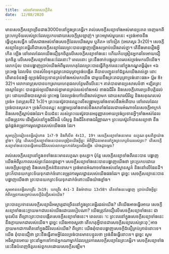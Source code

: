 ```yaml
---
title:  រស់នៅតាមសេចក្តីពិត
date:  12/08/2020
---
```


មានសេចក្តីសន្យាច្រើនជាង3000ខនៅក្នុងព្រះគម្ពីរ។ រាល់សេចក្តីសន្យាទាំងអស់មានប្រភព ចេញមកពីព្រះហឫទ័យរបស់ព្រះដែលប្រកបដោយសេចក្តីស្រឡាញ់។ ព្រះអម្ចាស់មួយនេះ «ទ្រង់អាចនឹង ធ្វើហួសសន្ធឹក លើសជាងអស់ទាំងសេចក្តីដែលយើងសូម ឬគិត» ទៅទៀត (អេភេសូរ 3៖20)។ សេចក្តី សន្យានៃព្រះគម្ពីរគឺជាសេចក្តីសន្យាដែលព្រះបានបង្ហាញឡើងសម្រាប់យើងរាល់គ្នា។ តើនឹងមានរឿងអ្វីកើត ឡើង នៅពេលដែលយើងជឿទុកចិត្តលើសេចក្តីសន្យាទាំងនេះ ហើយក៏បង្រៀនអ្នកដទៃអោយជឿទុកចិត្ត លើសេចក្តីសន្យាទាំងនេះដែរនោះ? ពេលនោះ ព្រះនឹងចាក់បង្អុរព្រះពររបស់ទ្រង់មកលើយើង។ លោកប៉ុល បានបង្ហាញប្រាប់យើងអំពីមូលហេតុដែលព្រះបានធ្វើកិច្ចការនេះនៅក្នុងកណ្ឌគម្ពីររ៉ូម៖ «ឯព្រះអង្គ ដែលមិន បានសំចៃទុកនូវព្រះរាជបុត្រាទ្រង់បង្កើត គឺបានបញ្ជូនទៅជំនួសយើងរាល់គ្នា នោះតើមានទំនងអ្វី ឲ្យទ្រង់មិនប្រទានគ្រប់ទាំងអស់មកយើង ជាមួយនឹងព្រះរាជបុត្រាទ្រង់នោះផង» (រ៉ូម 8៖32)។ លោកពេត្រុសបានបកស្រាយហេតុផលបន្ថែមពីលើនេះ។ គាត់បានមានប្រសាសន៍ថា «ដ្បិតព្រះចេស្តានៃព្រះ បានផ្តល់ឲ្យយើងរាល់គ្នាមានគ្រប់របស់ទាំងអស់ ខាងឯជីវិត និងសេចក្តីគោរពប្រតិបត្តិដល់ព្រះ ដោយយើងបានស្គាល់ ព្រះអង្គ ដែលទ្រង់ហៅយើងរាល់គ្នាមក ដោយសារសិរីល្អ និងសគុណរបស់ទ្រង់» (ពេត្រុសទី2 1៖3)។ ព្រះយេស៊ូវបានឈ្នះលើសង្គ្រាមប្រឆាំងទាស់នឹងអំពើបាប នៅពេលដែលទ្រង់បានសុគត។ ទ្រង់ក៏បានឈ្នះ សង្គ្រាមប្រឆាំងទាស់នឹងសាតាំងដែលជាមេអំណាចនៃសេចក្តីអាក្រក់ និងសេចក្តីស្លាប់ផងដែរ។ ជ័យជំនះ របស់ព្រះយេស៊ូវបានអនុញ្ញាតអោយទ្រង់ប្រទានអ្វីៗទាំងអស់ដែលយើងត្រូវការ ដើម្បីរស់នៅក្នុងជីវិតដ៏ បរិសុទ្ធ និងជីវិតខាងឯវិញ្ញាណ។ ព្រះយេស៊ូវក៏បានសន្យាថា នឹងផ្គត់ផ្គង់តម្រូវការមូលដ្ឋានរបស់យើងផង ដែរ។

`សូមប្រៀបធៀបខគម្ពីរយ៉ូហាន 1៖7-9 និងភីលីព 4៖13, 19។ សេចក្តីសន្យាទាំងនេះមាន លក្ខណៈខុសពីគ្នាយ៉ាងខ្លាំង។ ប៉ុន្តែ តើសេចក្តីសន្យាទាំងនេះបានបង្រៀនយើងអ្វីខ្លះ អំពីអ្វីដែលមាននៅក្នុងព្រះហឫទ័យរបស់ព្រះ? តើសេចក្តីសន្យាទាំងនេះបានធ្វើអោយជីវិតរបស់លោកអ្នកកាន់តែប្រសើរឡើង យ៉ាងដូចម្តេច?`

រាល់សេចក្តីសន្យានៅក្នុងខទាំងនេះមានលក្ខណៈខុសគ្នា។ ប៉ុន្តែ សេចក្តីសន្យាទាំងពីរនេះបាន បង្ហាញយើងអំពីរូបភាពរបស់ព្រះដែលដូចគ្នា។ សេចក្តីសន្យាទាំងនេះបានបង្ហាញយើងថា ព្រះប្រកបដោយ សេចក្តីស្រឡាញ់ និងសេចក្តីអត់ឱនទោស។ ទ្រង់មានអំណាចទាំងអស់នៅស្ថានសួគ៌ និងនៅលើផែនដី។ ព្រះក៏បានយកព្រះទ័យទុកដាក់ចំពោះតម្រូវការមូលដ្ឋានរបស់យើងផងដែរ។ ដូច្នេះ សេចក្តីសន្យានេះបាន បង្ហាញយើងថា ព្រះបានយកព្រះទ័យទុកដាក់ចំពោះយើងយ៉ាងខ្លាំង។

`សូមអានខគម្ពីរហេព្រើរ 3៖19; ហេព្រើរ 4៖1-3 និងម៉ាថាយ 13៖58។ តើខទាំងនេះបង្ហាញ ប្រាប់យើងអ្វីខ្លះ អំពីតម្រូវការសម្រាប់សេចក្តីជំនឿរបស់យើង?`

ព្រះបានប្រទានសេចក្តីសន្យាដ៏អស្ចារ្យជាច្រើននៅក្នុងព្រះគម្ពីរដល់យើង? តើយើងអាចធ្វើអោយ សេចក្តីសន្យាទាំងនេះក្លាយមកជារបស់យើងដោយរបៀបណា? យើងត្រូវតែជឿលើសេចក្តីសន្យាទាំងនេះ ជាមុនសិន ពីព្រោះព្រះបានបង្កើតសេចក្តីសន្យាទាំងនេះ។ ពេលនេោះ ព្រះពរនៅក្នុងសេចក្តីសន្យាទាំងនេះ នឹងក្លាយមកជារបស់យើង។ ដូច្នេះ យើងអាចសួរថា តើហេតុអ្វីបានជាសេចក្តីសន្យារបស់ព្រះពុុំអាចក្លាយមកជាការពិតនៅក្នុងជីវិតរបស់យើង? ពីព្រោះ យើងពុំបានបង្ហាញសេចក្តីជំនឿគ្រប់គ្រាន់នោះទេ។ យើង ពុំបានជឿថា ព្រះនឹងធ្វើតាមអ្វីដែលទ្រង់បានមានបន្ទូលថា ទ្រង់នឹងធ្វើនោះទេ។ ដូច្នេះ សូមអធិស្ឋានអោយ ព្រះនាំអ្នកទៅកាន់អ្នកណាម្នាក់ដែលត្រូវការសេចក្តីសន្យានៃព្រះគម្ពីរ។ សេចក្តីសន្យាទាំងនេះនឹងបំពេញចិត្តរបស់ពួកគេដោយសេចក្តីសង្ឃឹម។
